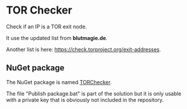 # TOR Checker

Check if an IP is a TOR exit node.

It use the updated list from **blutmagie.de**.

Another list is here: https://check.torproject.org/exit-addresses.




## NuGet package

The NuGet package is named [TORChecker](https://www.nuget.org/packages/TORChecker/).

The file "Publish package.bat" is part of the solution but it is only usable with a private key that is obviously not included in the repository.